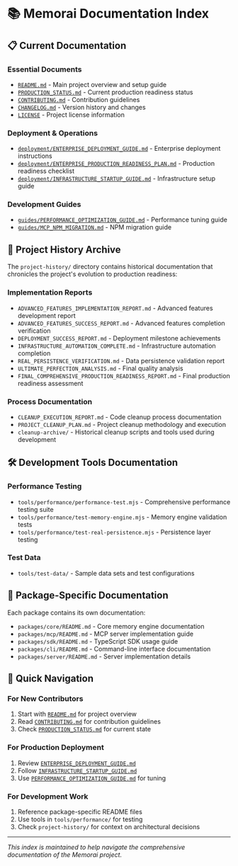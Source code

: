 # 📚 Memorai Documentation Index

## 📋 Current Documentation

### Essential Documents

- [`README.md`](../README.md) - Main project overview and setup guide
- [`PRODUCTION_STATUS.md`](../PRODUCTION_STATUS.md) - Current production readiness status
- [`CONTRIBUTING.md`](../CONTRIBUTING.md) - Contribution guidelines
- [`CHANGELOG.md`](../CHANGELOG.md) - Version history and changes
- [`LICENSE`](../LICENSE) - Project license information

### Deployment & Operations

- [`deployment/ENTERPRISE_DEPLOYMENT_GUIDE.md`](deployment/ENTERPRISE_DEPLOYMENT_GUIDE.md) - Enterprise deployment instructions
- [`deployment/ENTERPRISE_PRODUCTION_READINESS_PLAN.md`](deployment/ENTERPRISE_PRODUCTION_READINESS_PLAN.md) - Production readiness checklist
- [`deployment/INFRASTRUCTURE_STARTUP_GUIDE.md`](deployment/INFRASTRUCTURE_STARTUP_GUIDE.md) - Infrastructure setup guide

### Development Guides

- [`guides/PERFORMANCE_OPTIMIZATION_GUIDE.md`](guides/PERFORMANCE_OPTIMIZATION_GUIDE.md) - Performance tuning guide
- [`guides/MCP_NPM_MIGRATION.md`](guides/MCP_NPM_MIGRATION.md) - NPM migration guide

## 📁 Project History Archive

The `project-history/` directory contains historical documentation that chronicles the project's evolution to production readiness:

### Implementation Reports

- `ADVANCED_FEATURES_IMPLEMENTATION_REPORT.md` - Advanced features development report
- `ADVANCED_FEATURES_SUCCESS_REPORT.md` - Advanced features completion verification
- `DEPLOYMENT_SUCCESS_REPORT.md` - Deployment milestone achievements
- `INFRASTRUCTURE_AUTOMATION_COMPLETE.md` - Infrastructure automation completion
- `REAL_PERSISTENCE_VERIFICATION.md` - Data persistence validation report
- `ULTIMATE_PERFECTION_ANALYSIS.md` - Final quality analysis
- `FINAL_COMPREHENSIVE_PRODUCTION_READINESS_REPORT.md` - Final production readiness assessment

### Process Documentation

- `CLEANUP_EXECUTION_REPORT.md` - Code cleanup process documentation
- `PROJECT_CLEANUP_PLAN.md` - Project cleanup methodology and execution
- `cleanup-archive/` - Historical cleanup scripts and tools used during development

## 🛠️ Development Tools Documentation

### Performance Testing

- `tools/performance/performance-test.mjs` - Comprehensive performance testing suite
- `tools/performance/test-memory-engine.mjs` - Memory engine validation tests
- `tools/performance/test-real-persistence.mjs` - Persistence layer testing

### Test Data

- `tools/test-data/` - Sample data sets and test configurations

## 📖 Package-Specific Documentation

Each package contains its own documentation:

- `packages/core/README.md` - Core memory engine documentation
- `packages/mcp/README.md` - MCP server implementation guide
- `packages/sdk/README.md` - TypeScript SDK usage guide
- `packages/cli/README.md` - Command-line interface documentation
- `packages/server/README.md` - Server implementation details

## 🎯 Quick Navigation

### For New Contributors

1. Start with [`README.md`](../README.md) for project overview
2. Read [`CONTRIBUTING.md`](../CONTRIBUTING.md) for contribution guidelines
3. Check [`PRODUCTION_STATUS.md`](../PRODUCTION_STATUS.md) for current state

### For Production Deployment

1. Review [`ENTERPRISE_DEPLOYMENT_GUIDE.md`](../ENTERPRISE_DEPLOYMENT_GUIDE.md)
2. Follow [`INFRASTRUCTURE_STARTUP_GUIDE.md`](../INFRASTRUCTURE_STARTUP_GUIDE.md)
3. Use [`PERFORMANCE_OPTIMIZATION_GUIDE.md`](../PERFORMANCE_OPTIMIZATION_GUIDE.md) for tuning

### For Development Work

1. Reference package-specific README files
2. Use tools in `tools/performance/` for testing
3. Check `project-history/` for context on architectural decisions

---

_This index is maintained to help navigate the comprehensive documentation of the Memorai project._
